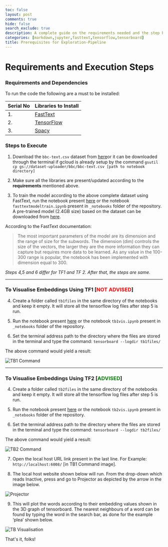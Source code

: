 ```yaml
---
toc: false
layout: post
comments: true
hide: false
search_exclude: true
description: A complete guide on the requirements needed and the step by step execution of the exploration-pipeline.
categories: [markdown,jupyter,fasttext,tensorflow,tensorboard]
title: Prerequisites for Exploration-Pipeline
---
```

# Requirements and Execution Steps


### Requirements and Dependencies



To run the code the following are a must to be installed:

    
|Serial No|Libraries to Install|
| -  | - |    
|1.       |[FastText](https://fasttext.cc/docs/en/support.html)|
|2.       |[TensorFlow](https://www.tensorflow.org/api_docs)|
|3.       |[Spacy](https://spacy.io/usage)|



### Steps to Execute
	
1. Download the `bbc-text.csv` dataset from [here​](https://storage.googleapis.com/dataset-uploader/bbc/bbc-text.csv) or it can be downloaded through the terminal if gcloud is already setup by the command `gsutil cp gs:​//​dataset-uploader​/bbc/​bbc-text.csv [path to notebook directory]`

2. Make sure all the libraries are present/updated according to the **requirements** mentioned above.

3. To train the model according to the above complete dataset using FastText, run the notebook present [here](https://rohetoric.github.io/text-vector-visualisation/jupyter/fasttext/python/2020/05/20/fasttext-model-train.html) or the notebook `fasttextmodeltrain.ipynb` present in `_notebooks` folder of the repository. A pre-trained model (2.4GB size) based on the dataset can be downloaded from [here](https://learnermanipal-my.sharepoint.com/:u:/g/personal/rohit_rajesh_learner_manipal_edu/EXiXnzOeVN9KsdWpoFgr4CABfblCuo8RamsdLM9NUyatyA?e=yjkplM). 

According to the FastText documentation:

<blockquote>The most important parameters of the model are its dimension and the range of size for the subwords. The dimension (dim) controls the size of the vectors, the larger they are the more information they can capture but requires more data to be learned. As any value in the 100-300 range is popular, the notebook has been implemented with dimension equal to 300.</blockquote>

*Steps 4,5 and 6 differ for TF1 and TF 2. After that, the steps are same.*

---


### To Visualise Embeddings Using TF1 [<font color='red'>NOT ADVISED</font>] 


4. Create a folder called `tb1files` in the same directory of the notebooks​ and keep it empty. It will store all the tensorflow log files after step 5 is run.

5. Run the notebook ​present [here](https://rohetoric.github.io/text-vector-visualisation/jupyter/tensorflow/python/2020/05/21/tb1vis.html) or the notebook `tb1vis.ipynb` present in `_notebooks` folder​ of the repository.

6. Set the terminal address path to the directory where the files are stored in the terminal and type the command: `tensorboard ​--logdir tb1files/`

The above command would yield a result:


![TB1 Command](https://github.com/rohetoric/text-vector-visualisation/blob/master/images/cmdtb1.png)

---

### To Visualise Embeddings Using TF2 [<font color='green'>ADVISED</font>]


4. Create a folder called `tb2files` in the same directory of the notebooks​ and keep it empty. It will store all the tensorflow log files after step 5 is run.

5. Run the notebook present [here](https://rohetoric.github.io/text-vector-visualisation/jupyter/tensorflow/python/2020/05/21/tb2vis.html) or ​the notebook `tb2vis.ipynb`​ present in `_notebooks` folder​ of the repository.

6. Set the terminal address path to the directory where the files are stored in the terminal and type the command: `tensorboard ​--logdir tb2files/`

The above command would yield a result:


![TB2 Command](https://github.com/rohetoric/text-vector-visualisation/blob/master/images/cmdtb2.png)


7. Open the local host URL link present in the last line. For Example: `http://localhost:6008/`​ [in TB1 Command image].

8. The local host website shown below will run. From the drop-down which reads Inactive, press and go to Projector as depicted by the arrow in the image below.

![Projector](https://github.com/rohetoric/text-vector-visualisation/blob/master/images/projector.png )

9. This will plot the words according to their embedding values shown in the 3D graph of tensorboard. The nearest neighbours of a word can be found by typing the word in the search bar, as done for the example ‘plea’ shown below.


![TB Visualisation](https://github.com/rohetoric/text-vector-visualisation/blob/master/images/tbvis.png)


That's it, folks!
